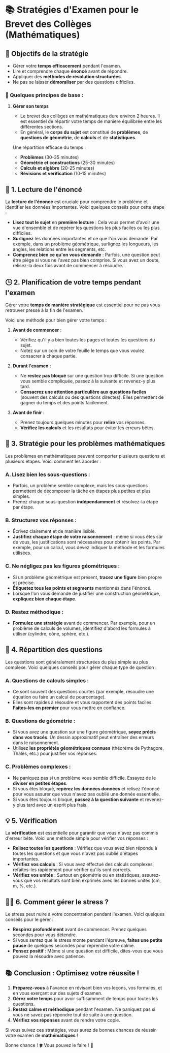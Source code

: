 # 📚 Stratégies d'Examen pour le Brevet des Collèges (Mathématiques)

## 🎯 Objectifs de la stratégie
- Gérer votre **temps efficacement** pendant l'examen.
- Lire et comprendre chaque **énoncé** avant de répondre.
- Appliquer des **méthodes de résolution structurées**.
- Ne pas se laisser **démoraliser** par des questions difficiles.

### 📌 Quelques principes de base :

1. **Gérer son temps**
   - Le brevet des collèges en mathématiques dure environ 2 heures. Il est essentiel de répartir votre temps de manière équilibrée entre les différentes sections.
   - En général, le **corps du sujet** est constitué de **problèmes**, de **questions de géométrie**, de **calculs** et de **statistiques**.
   
   Une répartition efficace du temps :
   - **Problèmes** (30-35 minutes)
   - **Géométrie et constructions** (25-30 minutes)
   - **Calculs et algèbre** (20-25 minutes)
   - **Révisions et vérification** (10-15 minutes)



## 🧠 1. **Lecture de l'énoncé**
La **lecture de l'énoncé** est cruciale pour comprendre le problème et identifier les données importantes. Voici quelques conseils pour cette étape :

- **Lisez tout le sujet** en **première lecture** : Cela vous permet d'avoir une vue d'ensemble et de repérer les questions les plus faciles ou les plus difficiles.
- **Surlignez** les données importantes et ce que l'on vous demande. Par exemple, dans un problème géométrique, surlignez les longueurs, les angles, les relations entre les segments, etc.
- **Comprenez bien ce qu'on vous demande** : Parfois, une question peut être piège si vous ne l'avez pas bien comprise. Si vous avez un doute, relisez-la deux fois avant de commencer à résoudre.
  


## 🕒 2. **Planification de votre temps pendant l'examen**
Gérer votre **temps de manière stratégique** est essentiel pour ne pas vous retrouver pressé à la fin de l'examen. 

Voici une méthode pour bien gérer votre temps :
1. **Avant de commencer** :
   - Vérifiez qu'il y a bien toutes les pages et toutes les questions du sujet.
   - Notez sur un coin de votre feuille le temps que vous voulez consacrer à chaque partie.
  
2. **Durant l'examen** :
   - Ne **restez pas bloqué** sur une question trop difficile. Si une question vous semble compliquée, passez à la suivante et revenez-y plus tard.
   - **Consacrez une attention particulière aux questions faciles** (souvent des calculs ou des questions directes). Elles permettent de gagner du temps et des points facilement.

3. **Avant de finir** :
   - Prenez toujours quelques minutes pour **relire** vos réponses.
   - **Vérifiez les calculs** et les résultats pour éviter les erreurs bêtes.



## 🧮 3. **Stratégie pour les problèmes mathématiques**
Les problèmes en mathématiques peuvent comporter plusieurs questions et plusieurs étapes. Voici comment les aborder :

### A. **Lisez bien les sous-questions** :
- Parfois, un problème semble complexe, mais les sous-questions permettent de décomposer la tâche en étapes plus petites et plus simples.
- Prenez chaque sous-question **indépendamment** et résolvez-la étape par étape.

### B. **Structurez vos réponses** :
- Écrivez clairement et de manière lisible.
- **Justifiez chaque étape de votre raisonnement** : même si vous êtes sûr de vous, les justifications sont nécessaires pour obtenir les points. Par exemple, pour un calcul, vous devez indiquer la méthode et les formules utilisées.
  
### C. **Ne négligez pas les figures géométriques** :
- Si un problème géométrique est présent, **tracez une figure** bien propre et précise.
- **Étiquetez tous les points et segments** mentionnés dans l'énoncé.
- Lorsque l'on vous demande de justifier une construction géométrique, **expliquez bien chaque étape**.

### D. **Restez méthodique** :
- **Formulez une stratégie** avant de commencer. Par exemple, pour un problème de calculs de volumes, identifiez d'abord les formules à utiliser (cylindre, cône, sphère, etc.).



## 🧩 4. **Répartition des questions**
Les questions sont généralement structurées du plus simple au plus complexe. Voici quelques conseils pour gérer chaque type de question :

### A. **Questions de calculs simples** :
- Ce sont souvent des questions courtes (par exemple, résoudre une équation ou faire un calcul de pourcentage).
- Elles sont rapides à résoudre et vous rapportent des points faciles. **Faites-les en premier** pour vous mettre en confiance.

### B. **Questions de géométrie** :
- Si vous avez une question sur une figure géométrique, **soyez précis dans vos tracés**. Un dessin approximatif peut entraîner des erreurs dans le raisonnement.
- Utilisez **les propriétés géométriques connues** (théorème de Pythagore, Thalès, etc.) pour justifier vos réponses.

### C. **Problèmes complexes** :
- Ne paniquez pas si un problème vous semble difficile. Essayez de le **diviser en petites étapes**.
- Si vous êtes bloqué, **repérez les données données** et relisez l'énoncé pour vous assurer que vous n'avez pas oublié une donnée essentielle.
- Si vous êtes toujours bloqué, **passez à la question suivante** et revenez-y plus tard avec un esprit plus frais.



## 💡 5. **Vérification**
La **vérification** est essentielle pour garantir que vous n'avez pas commis d'erreur bête. Voici une méthode simple pour vérifier vos réponses :

- **Relisez toutes les questions** : Vérifiez que vous avez bien répondu à toutes les questions et que vous n'avez pas oublié d'étapes importantes.
- **Vérifiez vos calculs** : Si vous avez effectué des calculs complexes, refaites-les rapidement pour vérifier qu'ils sont corrects.
- **Vérifiez vos unités** : Surtout en géométrie ou en statistiques, assurez-vous que vos résultats sont bien exprimés avec les bonnes unités (cm, m, %, etc.).



## 🧑‍🏫 6. **Comment gérer le stress ?**
Le stress peut nuire à votre concentration pendant l'examen. Voici quelques conseils pour le gérer :

- **Respirez profondément** avant de commencer. Prenez quelques secondes pour vous détendre.
- Si vous sentez que le stress monte pendant l'épreuve, **faites une petite pause** de quelques secondes pour reprendre votre calme.
- **Pensez positif** : Même si une question est difficile, dites-vous que vous pouvez la résoudre avec patience.



## 📚 Conclusion : Optimisez votre réussite !

1. **Préparez-vous** à l'avance en révisant bien vos leçons, vos formules, et en vous exerçant sur des sujets d'examen.
2. **Gérez votre temps** pour avoir suffisamment de temps pour toutes les questions.
3. **Restez calme et méthodique** pendant l'examen. Ne paniquez pas si vous ne savez pas répondre tout de suite à une question.
4. **Vérifiez vos réponses** avant de rendre votre copie.

Si vous suivez ces stratégies, vous aurez de bonnes chances de réussir votre examen de **mathématiques** !

Bonne chance ! 🍀 Vous pouvez le faire ! 🚀
